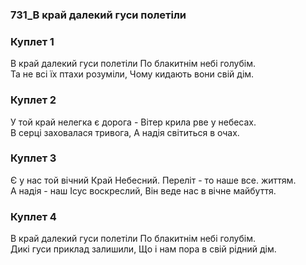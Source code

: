 ### 731_В край далекий гуси полетіли
### Куплет 1
В край далекий гуси полетіли По блакитнім небі голубім. <br/>Та не всі їх птахи розуміли, Чому кидають вони свій дім.
### Куплет 2
У той край нелегка є дорога - Вітер крила рве у небесах.<br/>В серці заховалася тривога, А надія світиться в очах.
### Куплет 3
Є у нас той вічний Край Небесний. Переліт - то наше все. життям. <br/>А надія - наш Ісус воскреслий, Він веде нас в вічне майбуття.
### Куплет 4
В край далекий гуси полетіли По блакитнім небі голубім. <br/>Дикі гуси приклад залишили, Що і нам пора в свій рідний дім.
